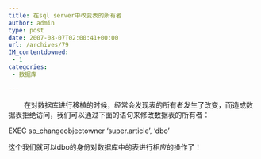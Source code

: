 ```yaml
---
title: 在sql server中改变表的所有者
author: admin
type: post
date: 2007-08-07T02:00:41+00:00
url: /archives/79
IM_contentdowned:
 - 1
categories:
 - 数据库

---
```

        在对数据库进行移植的时候，经常会发现表的所有者发生了改变，而造成数据表拒绝访问，我们可以通过下面的语句来修改数据表的所有者：

EXEC sp_changeobjectowner ‘super.article’, ‘dbo’

这个我们就可以dbo的身份对数据库中的表进行相应的操作了！